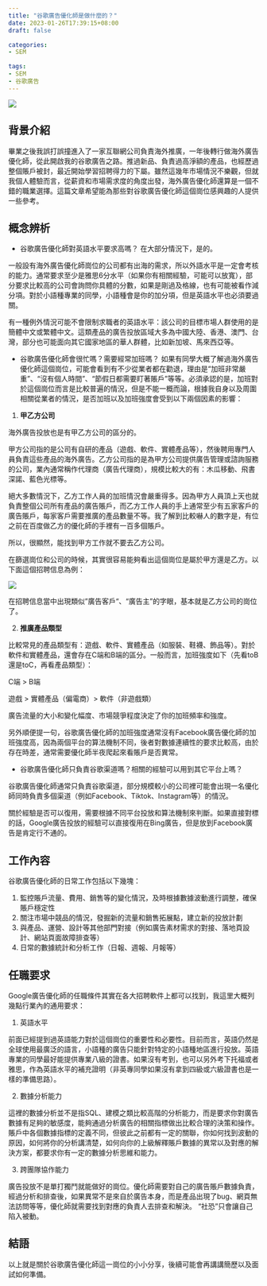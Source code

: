 ```yaml
---
title: "谷歌廣告優化師是做什麼的？"
date: 2023-01-26T17:39:15+08:00
draft: false

categories:
- SEM

tags:
- SEM
- 谷歌廣告
---
```


![](/assets/google-ads-specialist.webp)

## 背景介紹
畢業之後我誤打誤撞進入了一家互聯網公司負責海外推廣，一年後轉行做海外廣告優化師，從此開啟我的谷歌廣告之路。推過新品、負責過高淨額的產品，也經歷過整個賬戶被封，最近開始學習招聘得力的下屬。雖然這幾年市場情況不樂觀，但就我個人體驗而言，從薪資和市場需求度的角度出發，海外廣告優化師還算是一個不錯的職業選擇。這篇文章希望能為那些對谷歌廣告優化師這個崗位感興趣的人提供一些參考。

## 概念辨析
- 谷歌廣告優化師對英語水平要求高嗎？
在大部分情況下，是的。

一般設有海外廣告優化師崗位的公司都有出海的需求，所以外語水平是一定會考核的能力。通常要求至少是雅思6分水平（如果你有相關經驗，可能可以放寬），部分要求比較高的公司會詢問你具體的分數，如果是剛過及格線，也有可能被看作減分項。對於小語種專業的同學，小語種會是你的加分項，但是英語水平也必須要過關。

有一種例外情況可能不會限制求職者的英語水平：該公司的目標市場人群使用的是簡體中文或繁體中文。這類產品的廣告投放區域大多為中國大陸、香港、澳門、台灣，部分也可能面向其它國家地區的華人群體，比如新加坡、馬來西亞等。

- 谷歌廣告優化師會很忙嗎？需要經常加班嗎？
如果有同學大概了解過海外廣告優化師這個崗位，可能會看到有不少從業者都在勸退，理由是“加班非常嚴重”、“沒有個人時間”、“節假日都需要盯著賬戶”等等。必須承認的是，加班對於這個崗位而言是比較普遍的情況，但是不能一概而論，根據我自身以及周圍相關從業者的情況，是否加班以及加班強度會受到以下兩個因素的影響：
1. **甲乙方公司**

海外廣告投放也是有甲乙方公司的區分的。

甲方公司指的是公司有自研的產品（遊戲、軟件、實體產品等），然後聘用專門人員負責這些產品的海外廣告。乙方公司指的是為甲方公司提供廣告管理或諮詢服務的公司，業內通常稱作代理商（廣告代理商），規模比較大的有：木瓜移動、飛書深諾、藍色光標等。

絕大多數情況下，乙方工作人員的加班情況會嚴重得多。因為甲方人員頂上天也就負責整個公司所有產品的廣告賬戶，而乙方工作人員的手上通常至少有五家客戶的廣告賬戶，每家客戶需要推廣的產品數量不等。我了解到比較嚇人的數字是，有位之前在百度做乙方的優化師的手裡有一百多個賬戶。

所以，很顯然，能找到甲方工作就不要去乙方公司。

在篩選崗位和公司的時候，其實很容易能夠看出這個崗位是屬於甲方還是乙方。以下面這個招聘信息為例：

 ![](/assets/job-requirement.png)

在招聘信息當中出現類似”廣告客戶“、“廣告主”的字眼，基本就是乙方公司的崗位了。


2. **推廣產品類型**

比較常見的產品類型有：遊戲、軟件、實體產品（如服裝、鞋襪、飾品等）。對於軟件和實體產品，還會存在C端和B端的區分。一般而言，加班強度如下（先看toB還是toC，再看產品類型）：

C端 > B端

遊戲 >  實體產品（偏電商）> 軟件（非遊戲類）

廣告流量的大小和變化幅度、市場競爭程度決定了你的加班頻率和強度。

另外順便提一句，谷歌廣告優化師的加班強度通常沒有Facebook廣告優化師的加班強度高，因為兩個平台的算法機制不同，後者對數據連續性的要求比較高，由於存在時差，通常需要優化師半夜爬起來看賬戶是否異常。

- 谷歌廣告優化師只負責谷歌渠道嗎？相關的經驗可以用到其它平台上嗎？

谷歌廣告優化師通常只負責谷歌渠道，部分規模較小的公司裡可能會出現一名優化師同時負責多個渠道（例如Facebook、Tiktok、Instagram等）的情況。

關於經驗是否可以復用，需要根據不同平台投放和算法機制來判斷。如果直接對標的話，Google廣告投放的經驗可以直接復用在Bing廣告，但是放到Facebook廣告是肯定行不通的。

## 工作內容
谷歌廣告優化師的日常工作包括以下幾塊：

1. 監控賬戶流量、費用、銷售等的變化情況，及時根據數據波動進行調整，確保賬戶穩定性
2. 關注市場中競品的情況，發掘新的流量和銷售拓展點，建立新的投放計劃
3. 與產品、運營、設計等其他部門對接（例如廣告素材需求的對接、落地頁設計、網站頁面故障排查等）
4. 日常的數據統計和分析工作（日報、週報、月報等）

## 任職要求
Google廣告優化師的任職條件其實在各大招聘軟件上都可以找到，我這里大概列幾點行業內的通用要求：

1. 英語水平

前面已經提到過英語能力對於這個崗位的重要性和必要性。目前而言，英語仍然是全球使用最廣泛的語言，小語種的廣告只能針對特定的小語種地區進行投放。英語專業的同學最好能提供專業八級的證書。如果沒有考到，也可以另外考下托福或者雅思，作為英語水平的補充證明（非英專同學如果沒有拿到四級或六級證書也是一樣的準備思路）。

2. 數據分析能力

這裡的數據分析並不是指SQL、建模之類比較高階的分析能力，而是要求你對廣告數據有足夠的敏感度，能夠通過分析廣告的相關指標做出比較合理的決策和操作。賬戶中各個數據指標的定義不同，但彼此之前都有一定的關聯，你如何找到波動的原因，如何將你的分析講清楚，如何向你的上級解釋賬戶數據的異常以及對應的解決方案，都要求你有一定的數據分析思維和能力。

3. 跨團隊協作能力

廣告投放不是單打獨鬥就能做好的崗位。優化師需要對自己的廣告賬戶數據負責，經過分析和排查後，如果異常不是來自於廣告本身，而是產品出現了bug、網頁無法訪問等等，優化師就需要找到對應的負責人去排查和解決。 “社恐”只會讓自己陷入被動。

## 結語
以上就是關於谷歌廣告優化師這一崗位的小小分享，後續可能會再講講簡歷以及面試如何準備。
